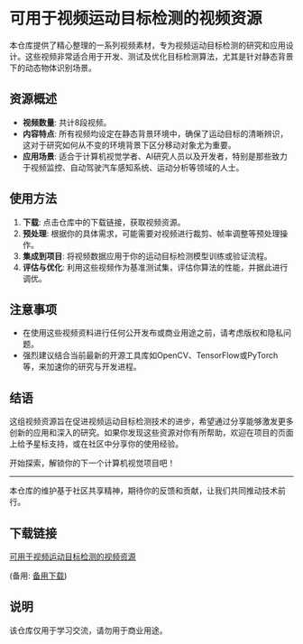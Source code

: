 # 可用于视频运动目标检测的视频资源

本仓库提供了精心整理的一系列视频素材，专为视频运动目标检测的研究和应用设计。这些视频非常适合用于开发、测试及优化目标检测算法，尤其是针对静态背景下的动态物体识别场景。

## 资源概述

- **视频数量**: 共计8段视频。
- **内容特点**: 所有视频均设定在静态背景环境中，确保了运动目标的清晰辨识，这对于研究如何从不变的环境背景下区分移动对象尤为重要。
- **应用场景**: 适合于计算机视觉学者、AI研究人员以及开发者，特别是那些致力于视频监控、自动驾驶汽车感知系统、运动分析等领域的人士。

## 使用方法

1. **下载**: 点击仓库中的下载链接，获取视频资源。
2. **预处理**: 根据你的具体需求，可能需要对视频进行裁剪、帧率调整等预处理操作。
3. **集成到项目**: 将视频数据应用于你的运动目标检测模型训练或验证流程。
4. **评估与优化**: 利用这些视频作为基准测试集，评估你算法的性能，并据此进行调优。

## 注意事项

- 在使用这些视频资料进行任何公开发布或商业用途之前，请考虑版权和隐私问题。
- 强烈建议结合当前最新的开源工具库如OpenCV、TensorFlow或PyTorch等，来加速你的研究与开发进程。

## 结语

这组视频资源旨在促进视频运动目标检测技术的进步，希望通过分享能够激发更多创新的应用和深入的研究。如果你发现这些资源对你有所帮助，欢迎在项目的页面上给予星标支持，或在社区中分享你的使用经验。

开始探索，解锁你的下一个计算机视觉项目吧！

---

本仓库的维护基于社区共享精神，期待你的反馈和贡献，让我们共同推动技术前行。

## 下载链接
[可用于视频运动目标检测的视频资源](https://pan.quark.cn/s/2b41e41e5c72) 

(备用: [备用下载](https://pan.baidu.com/s/1ZI0rvy27MnkwySexEI42bw?pwd=1234))

## 说明

该仓库仅用于学习交流，请勿用于商业用途。
